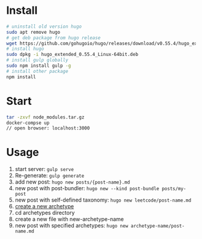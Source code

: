 #   Install

```sh
# uninstall old version hugo
sudo apt remove hugo
# get deb package from hugo release
wget https://github.com/gohugoio/hugo/releases/download/v0.55.4/hugo_extended_0.55.4_Linux-64bit.deb
# install hugo
sudo dpkg -i hugo_extended_0.55.4_Linux-64bit.deb
# install gulp globally
sudo npm install gulp -g
# install other package
npm install
```

# Start

```sh
tar -zxvf node_modules.tar.gz
docker-compse up
// open browser: localhost:3000
```

# Usage

1. start server: `gulp serve`
2. Re-generate: `gulp generate`
3. add new post: `hugo new posts/{post-name}.md`
4. new post with post-bundler: `hugo new --kind post-bundle posts/my-post`
5. new post with self-defined taxonomy: `hugo new leetcode/post-name.md`
6.  [create a new archetype](https://gohugo.io/content-management/archetypes/#create-a-new-archetype-template)
   1. cd archetypes directory
   2. create a new file with new-archetype-name
7. new post with specified archetypes: `hugo new archetype-name/post-name.md`
